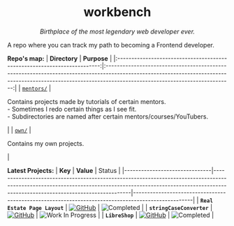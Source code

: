 <h1 align="center">workbench</h1>
<p align="center"><i>Birthplace of the most legendary web developer ever.</i></p>

<p>A repo where you can track my path to becoming a Frontend developer.</p>

**Repo's map:**
|                               **Directory**                              |                                                                                                **Purpose**                                                                                                |
|:------------------------------------------------------------------------:|:---------------------------------------------------------------------------------------------------------------------------------------------------------------------------------------------------------:|
| [`mentors/`](https://github.com/mikroffarad/workbench/tree/main/mentors) | <p align="left">Contains projects made by tutorials of certain mentors. <br> - Sometimes I redo certain things as I see fit. <br> - Subdirectories are named after certain mentors/courses/YouTubers.</p> |
| [`own/`](https://github.com/mikroffarad/workbench/tree/main/own)         | <p align="left">Contains my own projects.</p>                                                                                                                                                             |

**Latest Projects:**
| **Key**                       | **Value**                                                                                                                                                                                                  | Status                                                                                            |
|-------------------------------|------------------------------------------------------------------------------------------------------------------------------------------------------------------------------------------------------------|---------------------------------------------------------------------------------------------------|
| **`Real Estate Page Layout`** | [![GitHub](https://img.shields.io/badge/github-%23121011.svg?style=for-the-badge&logo=github&logoColor=white)](https://github.com/mikroffarad/workbench/tree/main/mentors/freelancerls/layouts/realestate) | ![Completed](https://img.shields.io/badge/Completed-019102?style=for-the-badge)                   |
| **`stringCaseConverter`**     | [![GitHub](https://img.shields.io/badge/github-%23121011.svg?style=for-the-badge&logo=github&logoColor=white)](https://github.com/mikroffarad/workbench/tree/main/own/stringCaseConverter)                 | ![Work In Progress](https://img.shields.io/badge/Work%20In%20Progress-f87101?style=for-the-badge) |
| **`LibreShop`**               | [![GitHub](https://img.shields.io/badge/github-%23121011.svg?style=for-the-badge&logo=github&logoColor=white)](https://github.com/mikroffarad/workbench/tree/main/mentors/geekbrains/layouts/libreshop)    | ![Completed](https://img.shields.io/badge/Completed-019102?style=for-the-badge)                   |
